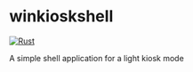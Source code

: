 # winkioskshell

[![Rust](https://github.com/audioprog/winkioskshell/actions/workflows/rust.yml/badge.svg)](https://github.com/audioprog/winkioskshell/actions/workflows/rust.yml)

A simple shell application for a light kiosk mode
